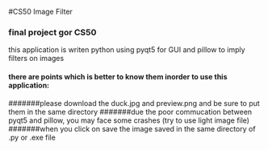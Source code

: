 #CS50 Image Filter
### final project gor CS50

this application is writen python using pyqt5 for GUI and pillow to imply filters on images

#### there are points which is better to know them inorder to use this application:
#######please download the duck.jpg and preview.png and be sure to put them in the same directory
#######due the poor commucation between pyqt5 and pillow, you may face some crashes (try to use light image file)
#######when you click on save the image saved in the same directory of .py or .exe file 



